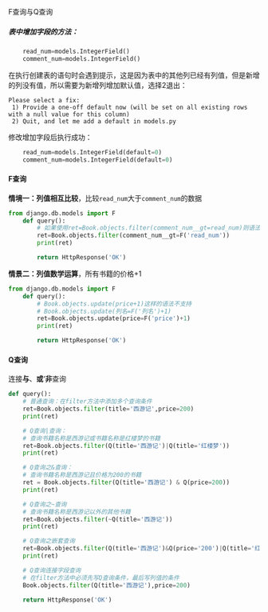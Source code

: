 F查询与Q查询

##### 表中增加字段的方法：

```python
    read_num=models.IntegerField()
    comment_num=models.IntegerField()
```

在执行创建表的语句时会遇到提示，这是因为表中的其他列已经有列值，但是新增的列没有值，所以需要为新增列增加默认值，选择2退出：

```
Please select a fix:
 1) Provide a one-off default now (will be set on all existing rows with a null value for this column)
 2) Quit, and let me add a default in models.py
```

修改增加字段后执行成功：

```python
    read_num=models.IntegerField(default=0)
    comment_num=models.IntegerField(default=0)
```



#### F查询

**情境一：列值相互比较**，比较`read_num`大于`comment_num`的数据

```python
from django.db.models import F
	def query():
        # 如果使用ret=Book.objects.filter(comment_num__gt=read_num)则语法不支持
        ret=Book.objects.filter(comment_num__gt=F('read_num'))
        print(ret)

        return HttpResponse('OK')
```



**情景二：列值数学运算**，所有书籍的价格+1

```python
from django.db.models import F
	def query():
        # Book.objects.update(price+1)这样的语法不支持
        # Book.objects.update(列名=F('列名')+1)
    	ret=Book.objects.update(price=F('price')+1)
    	print(ret)

        return HttpResponse('OK')
```



#### Q查询

连接**与**、**或**‘**非**查询

```python
def query():
	# 普通查询：在filter方法中添加多个查询条件
    ret=Book.objects.filter(title='西游记',price=200)
    print(ret)

    # Q查询|查询：
    # 查询书籍名称是西游记或书籍名称是红楼梦的书籍
    ret=Book.objects.filter(Q(title='西游记')|Q(title='红楼梦'))
    print(ret)

    # Q查询之&查询：
    # 查询书籍名称是西游记且价格为200的书籍
    ret = Book.objects.filter(Q(title='西游记') & Q(price=200))
    print(ret)

    # Q查询之~查询
    # 查询书籍名称是西游记以外的其他书籍
    ret=Book.objects.filter(~Q(title='西游记'))
    print(ret)

    # Q查询之嵌套查询
    ret=Book.objects.filter(Q(title='西游记')&Q(price='200')|Q(title='红楼梦'))
    print(ret)

    # Q查询连接字段查询
    # 在filter方法中必须先写Q查询条件，最后写列值的条件
    Book.objects.filter(Q(title='西游记'),price=200)

    return HttpResponse('OK')
```

